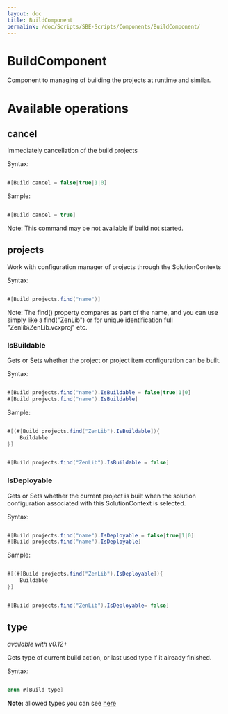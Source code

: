 ```yaml
---
layout: doc
title: BuildComponent
permalink: /doc/Scripts/SBE-Scripts/Components/BuildComponent/
---
```

# BuildComponent

Component to managing of building the projects at runtime and similar.

# Available operations

## cancel
Immediately cancellation of the build projects

Syntax:

```java 

#[Build cancel = false|true|1|0]
```

Sample:

```java 

#[Build cancel = true]
```

Note: This command may be not available if build not started.

## projects

Work with configuration manager of projects through the SolutionContexts

Syntax:

```java 

#[Build projects.find("name")]
```

Note: The find() property compares as part of the name, and you can use simply like a find("ZenLib") or for unique identification full "Zenlib\ZenLib.vcxproj" etc.

### IsBuildable
Gets or Sets whether the project or project item configuration can be built.

Syntax:

```java 

#[Build projects.find("name").IsBuildable = false|true|1|0]
#[Build projects.find("name").IsBuildable]
```

Sample:

```java 

#[(#[Build projects.find("ZenLib").IsBuildable]){
    Buildable
}]
```

```java 

#[Build projects.find("ZenLib").IsBuildable = false]
```


### IsDeployable ###
Gets or Sets whether the current project is built when the solution configuration associated with this SolutionContext is selected.


Syntax:

```java 

#[Build projects.find("name").IsDeployable = false|true|1|0]
#[Build projects.find("name").IsDeployable]
```

Sample:

```java 

#[(#[Build projects.find("ZenLib").IsDeployable]){
    Buildable
}]
```

```java 

#[Build projects.find("ZenLib").IsDeployable= false]
```

## type

*available with v0.12+*

Gets type of current build action, or last used type if it already finished.

Syntax:

```java 

enum #[Build type]
```

**Note:** allowed types you can see [here](https://bitbucket.org/3F/vssolutionbuildevent/src/master/Bridge/BuildType.cs)